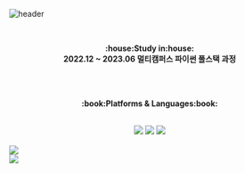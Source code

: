 ![header](https://capsule-render.vercel.app/api?type=wave&color=auto&height=300&section=header&text=Let's%20Go&fontSize=90)

<br>

<p align="center">
   <Strong>:house:Study in:house:</Strong><br><Strong>2022.12 ~ 2023.06 멀티캠퍼스 파이썬 풀스택 과정</Strong><br> </p>



<br><br>
</p>

<p align="center">
    <Strong>:book:Platforms & Languages:book:</Strong><br>
    
</p>

<br>

<div align="center">
  	<img src="https://img.shields.io/badge/MySQL-4479A1?style=flat&logo=MySQL&logoColor=white" />
  	<img src="https://img.shields.io/badge/Django-092E20?style=flat&logo=Django&logoColor=white" />
	<img src="https://img.shields.io/badge/Spring-6DB33F?style=flat&logo=Spring&logoColor=white" />
</div>

<br>


<a href="https://github.com/illson97">
    <img align="center" src="https://github-readme-stats.vercel.app/api/top-langs/?username=illson97&layout=compact&show_icons=false&show_owner=illson97&hide_title=false&theme=vue&hide=false" />
  </a>
<br>
<img src="https://github-readme-stats.vercel.app/api?username=illson97&show_icons=true">

<br>


